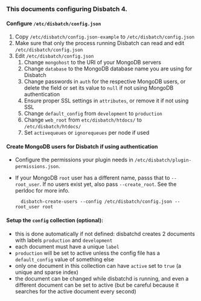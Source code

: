 ### This documents configuring Disbatch 4.


#### Configure `/etc/disbatch/config.json`
1. Copy `/etc/disbatch/config.json-example` to `/etc/disbatch/config.json`
2. Make sure that only the process running Disbatch can read and edit
   `/etc/disbatch/config.json`
3. Edit `/etc/disbatch/config.json`
   1. Change `mongohost` to the URI of your MongoDB servers
   2. Change `database` to the MongoDB database name you are using for Disbatch
   3. Change passwords in `auth` for the respective MongoDB users, or delete
      the field or set its value to `null` if not using MongoDB authentication
   4. Ensure proper SSL settings in `attributes`, or remove it if not using SSL
   5. Change `default_config` from `development` to `production`
   6. Change `web_root` from `etc/disbatch/htdocs/` to `/etc/disbatch/htdocs/`
   7. Set `activequeues` or `ignorequeues` per node if used


#### Create MongoDB users for Disbatch if using authentication
- Configure the permissions your plugin needs in
  `/etc/disbatch/plugin-permissions.json`.
- If your MongoDB `root` user has a different name, passs that to `--root_user`.
  If no users exist yet, also pass `--create_root`. See the perldoc for more
  info.

        disbatch-create-users --config /etc/disbatch/config.json --root_user root


#### Setup the `config` collection (optional):
- this is done automatically if not defined: disbatchd creates 2 documents with
  labels `production` and `development`
- each document must have a unique `label`
- `production` will be set to active unless the config file has a
  `default_config` value of something else
- only one document in this collection can have `active` set to `true` (a unique
  and sparse index)
- the document can be changed while disbatchd is running, and even a different
  document can be set to active (but be careful because it searches for the
  active document every second)
